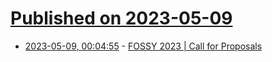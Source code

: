 # [Published on 2023-05-09](index.md)

* [2023-05-09, 00:04:55](https://lobste.rs/s/blpfqo/fossy_2023_call_for_proposals) - [FOSSY 2023 | Call for Proposals](https://2023.fossy.us/call-for-proposals/)
